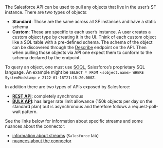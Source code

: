 The Salesforce API can be used to pull any objects that live in the user’s SF instance. 
There are two types of objects: 

  * **Standard**: Those are the same across all SF instances and have a static schema
  * **Custom**: These are specific to each user’s instance. A user creates a custom object type by creating it in the UI. 
    Think of each custom object like a SQL table with a pre-defined schema. The schema of the object can be discovered through the 
    [Describe](https://developer.salesforce.com/docs/atlas.en-us.api_rest.meta/api_rest/resources_sobject_describe.htm) endpoint on the API.
    Then when pulling those objects via API one expect them to conform to the schema declared by the endpoint.

To query an object, one must use [SOQL](https://developer.salesforce.com/docs/atlas.en-us.api_rest.meta/api_rest/dome_query.htm), Salesforce’s proprietary SQL language. 
An example might be `SELECT * FROM <sobject.name> WHERE SystemModstamp > 2122-01-18T21:18:20.000Z`.

In addition there are two types of APIs exposed by Salesforce:
  * **[REST API](https://developer.salesforce.com/docs/atlas.en-us.api_rest.meta/api_rest/dome_queryall.htm)**: completely synchronous
  * **[BULK API](https://developer.salesforce.com/docs/atlas.en-us.api_asynch.meta/api_asynch/queries.htm)**: has larger rate limit allowance (150k objects per day on the standard plan) but is asynchronous and therefore follows a request-poll-wait pattern.
  
See the links below for information about specific streams and some nuances about the connector:
- [information about streams](https://docs.google.com/spreadsheets/d/1s-MAwI5d3eBlBOD8II_sZM7pw5FmZtAJsx1KJjVRFNU/edit#gid=1796337932) (`Salesforce` tab)
- [nuances about the connector](https://docs.airbyte.io/integrations/sources/salesforce)
